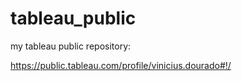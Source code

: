 # tableau_public

my tableau public repository:

https://public.tableau.com/profile/vinicius.dourado#!/
